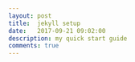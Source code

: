 ```yaml
---
layout: post
title:  jekyll setup
date:   2017-09-21 09:02:00
description: my quick start guide
comments: true
---
```


